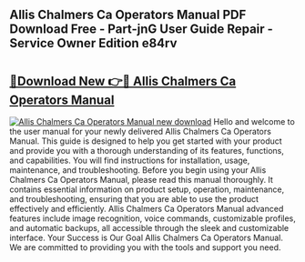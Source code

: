 ## Allis Chalmers Ca Operators Manual PDF Download Free - Part-jnG User Guide Repair - Service Owner Edition e84rv

# <h2><a href="http://bc43686.oget.top/?id=Allis+Chalmers+Ca+Operators+Manual">🔗Download New 👉🔴 Allis Chalmers Ca Operators Manual</a></h2>

[![Allis Chalmers Ca Operators Manual new download](https://i.imgur.com/5g1atiW.png)](http://bc43686.oget.top/?id=Allis+Chalmers+Ca+Operators+Manual)
Hello and welcome to the user manual for your newly delivered Allis Chalmers Ca Operators Manual. This guide is designed to help you get started with your product and provide you with a thorough understanding of its features, functions, and capabilities. You will find instructions for installation, usage, maintenance, and troubleshooting. Before you begin using your Allis Chalmers Ca Operators Manual, please read this manual thoroughly. It contains essential information on product setup, operation, maintenance, and troubleshooting, ensuring that you are able to use the product effectively and efficiently. Allis Chalmers Ca Operators Manual advanced features include image recognition, voice commands, customizable profiles, and automatic backups, all accessible through the sleek and customizable interface. Your Success is Our Goal Allis Chalmers Ca Operators Manual. We are committed to providing you with the tools and support you need.
